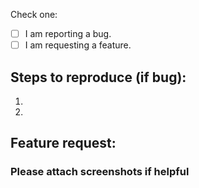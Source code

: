 Check one:
- [ ] I am reporting a bug.
- [ ] I am requesting a feature.

## Steps to reproduce (if bug):
1.
2.

## Feature request:

### Please attach screenshots if helpful
